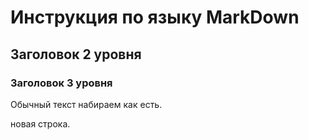 # Инструкция по языку MarkDown

## Заголовок 2 уровня
### Заголовок 3 уровня

Обычный текст набираем как есть.

новая строка.